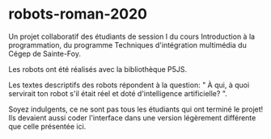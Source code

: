 # robots-roman-2020

Un projet collaboratif des étudiants de session I du cours Introduction à la programmation,
du programme Techniques d'intégration multimédia du Cégep de Sainte-Foy. 

Les robots ont été réalisés avec la bibliothèque P5JS.

Les textes descriptifs des robots répondent à la question: 
" À qui, à quoi servirait ton robot s'il était réel et doté d'intelligence artificielle? ".

Soyez indulgents, ce ne sont pas tous les étudiants qui ont terminé le projet! 
Ils devaient aussi coder l'interface dans une version légèrement différente que celle présentée ici.
